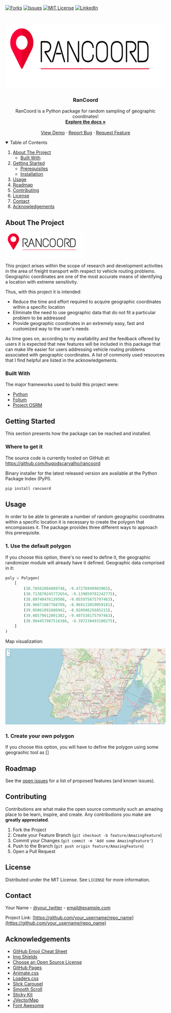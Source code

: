 


<!-- PROJECT SHIELDS -->
<!--
*** I'm using markdown "reference style" links for readability.
*** Reference links are enclosed in brackets [ ] instead of parentheses ( ).
*** See the bottom of this document for the declaration of the reference variables
*** for contributors-url, forks-url, etc. This is an optional, concise syntax you may use.
*** https://www.markdownguide.org/basic-syntax/#reference-style-links
-->
[![Forks][forks-shield]][forks-url]
[![Issues][issues-shield]][issues-url]
[![MIT License][license-shield]][license-url]
[![LinkedIn][linkedin-shield]][linkedin-url]



<!-- PROJECT LOGO -->
<br />
<p align="center">
  <a href="https://github.com/hugodscarvalho/rancoord">
    <img src="images/rancoord_logo.png" alt="RanCoord Logo" height="200">
  </a>
  <h3 align="center">RanCoord</h3>
  <p align="center">
    RanCoord is a Python package for random sampling of geographic coordinates!
    <br />
    <a href="https://github.com/hugodscarvalho/rancoord"><strong>Explore the docs »</strong></a>
    <br />
    <br />
    <a href="https://github.com/hugodscarvalho/rancoord">View Demo</a>
    ·
    <a href="https://github.com/hugodscarvalho/rancoord/issues">Report Bug</a>
    ·
    <a href="https://github.com/hugodscarvalho/rancoord/issues">Request Feature</a>
  </p>
</p>



<!-- TABLE OF CONTENTS -->
<details open="open">
  <summary>Table of Contents</summary>
  <ol>
    <li>
      <a href="#about-the-project">About The Project</a>
      <ul>
        <li><a href="#built-with">Built With</a></li>
      </ul>
    </li>
    <li>
      <a href="#getting-started">Getting Started</a>
      <ul>
        <li><a href="#prerequisites">Prerequisites</a></li>
        <li><a href="#installation">Installation</a></li>
      </ul>
    </li>
    <li><a href="#usage">Usage</a></li>
    <li><a href="#roadmap">Roadmap</a></li>
    <li><a href="#contributing">Contributing</a></li>
    <li><a href="#license">License</a></li>
    <li><a href="#contact">Contact</a></li>
    <li><a href="#acknowledgements">Acknowledgements</a></li>
  </ol>
</details>



<!-- ABOUT THE PROJECT -->
## About The Project

<a href="https://github.com/hugodscarvalho/rancoord">
    <img src="images/rancoord_logo.png" alt="RanCoord Logo" height="80">
</a>

This project arises within the scope of research and development activities in the area of freight transport with respect to vehicle routing problems. Geographic coordinates are one of the most accurate means of identifying a location with extreme sensitivity.

Thus, with this project it is intended:
* Reduce the time and effort required to acquire geographic coordinates within a specific location
* Eliminate the need to use geographic data that do not fit a particular problem to be addressed
* Provide geographic coordinates in an extremely easy, fast and customized way to the user's needs

As time goes on, according to my availability and the feedback offered by users it is expected that new features will be included in this package that can make life easier for users addressing vehicle routing problems associated with geographic coordinates.
A list of commonly used resources that I find helpful are listed in the acknowledgements.

### Built With

The major frameworks used to build this project were:
* [Python](https://www.python.org/)
* [Folium](https://github.com/python-visualization/folium)
* [Project OSRM](http://project-osrm.org/)



<!-- GETTING STARTED -->
## Getting Started

This section presents how the package can be reached and installed.

### Where to get it

The source code is currently hosted on GitHub at: https://github.com/hugodscarvalho/rancoord

Binary installer for the latest released version are available at the Python Package Index (PyPI).

```sh
pip install rancoord
```

<!-- USAGE EXAMPLES -->
## Usage

In order to be able to generate a number of random geographic coordinates within a specific location it is necessary to create the polygon that encompasses it. The package provides three different ways to approach this prerequisite.

### 1. Use the default polygon
If you choose this option, there's no need to define it, the geographic randomizer module will already have it defined. Geographic data comprised in it:

```python
poly = Polygon(
    [
        (38.78562804689748, -9.47276949903965),
        (38.713870245772654, -9.139059782242775),
        (38.89740476139506, -9.055975675797463),
        (38.96871087768789, -8.969115019059181),
        (39.05061092686942, -8.92894625685215),
        (39.08579612091302, -9.407538175797463),
        (38.984457987516386, -9.397238493180275),
    ]
)
```
Map visualization:

<a href="https://github.com/hugodscarvalho/rancoord">
    <img src="images/default_location.png" alt="RanCoord Default Location">
</a>

### 1. Create your own polygon
If you choose this option, you will have to define the polygon using some geograohic tool as []

<!-- ROADMAP -->
## Roadmap

See the [open issues](https://github.com/othneildrew/Best-README-Template/issues) for a list of proposed features (and known issues).



<!-- CONTRIBUTING -->
## Contributing

Contributions are what make the open source community such an amazing place to be learn, inspire, and create. Any contributions you make are **greatly appreciated**.

1. Fork the Project
2. Create your Feature Branch (`git checkout -b feature/AmazingFeature`)
3. Commit your Changes (`git commit -m 'Add some AmazingFeature'`)
4. Push to the Branch (`git push origin feature/AmazingFeature`)
5. Open a Pull Request



<!-- LICENSE -->
## License

Distributed under the MIT License. See `LICENSE` for more information.



<!-- CONTACT -->
## Contact

Your Name - [@your_twitter](https://twitter.com/your_username) - email@example.com

Project Link: [https://github.com/your_username/repo_name](https://github.com/your_username/repo_name)



<!-- ACKNOWLEDGEMENTS -->
## Acknowledgements
* [GitHub Emoji Cheat Sheet](https://www.webpagefx.com/tools/emoji-cheat-sheet)
* [Img Shields](https://shields.io)
* [Choose an Open Source License](https://choosealicense.com)
* [GitHub Pages](https://pages.github.com)
* [Animate.css](https://daneden.github.io/animate.css)
* [Loaders.css](https://connoratherton.com/loaders)
* [Slick Carousel](https://kenwheeler.github.io/slick)
* [Smooth Scroll](https://github.com/cferdinandi/smooth-scroll)
* [Sticky Kit](http://leafo.net/sticky-kit)
* [JVectorMap](http://jvectormap.com)
* [Font Awesome](https://fontawesome.com)





<!-- MARKDOWN LINKS & IMAGES -->
<!-- https://www.markdownguide.org/basic-syntax/#reference-style-links -->
[contributors-shield]: https://img.shields.io/github/contributors/othneildrew/Best-README-Template.svg?style=for-the-badge
[contributors-url]: https://github.com/othneildrew/Best-README-Template/graphs/contributors
[forks-shield]: https://img.shields.io/github/forks/othneildrew/Best-README-Template.svg?style=for-the-badge
[forks-url]: https://github.com/othneildrew/Best-README-Template/network/members
[stars-shield]: https://img.shields.io/github/stars/othneildrew/Best-README-Template.svg?style=for-the-badge
[stars-url]: https://github.com/othneildrew/Best-README-Template/stargazers
[issues-shield]: https://img.shields.io/github/issues/othneildrew/Best-README-Template.svg?style=for-the-badge
[issues-url]: https://github.com/hugodscarvalho/rancoord/issues
[license-shield]: https://img.shields.io/github/license/othneildrew/Best-README-Template.svg?style=for-the-badge
[license-url]: https://github.com/hugodscarvalho/rancoord/blob/main/LICENSE
[linkedin-shield]: https://img.shields.io/badge/-LinkedIn-black.svg?style=for-the-badge&logo=linkedin&colorB=555
[linkedin-url]: https://linkedin.com/in/hugodscarvalho
[product-screenshot]: images/rancoord_logo.png
